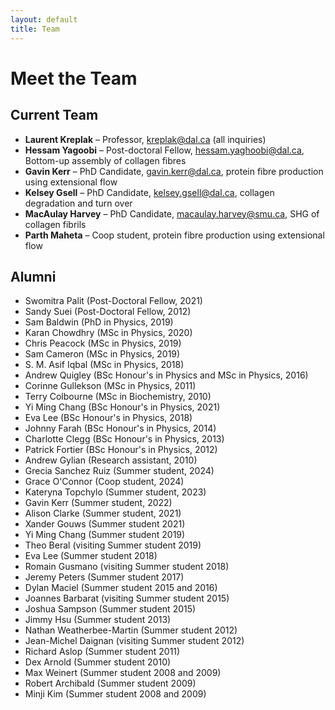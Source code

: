 ```yaml
---
layout: default
title: Team
---
```


# Meet the Team

## Current Team
- **Laurent Kreplak** – Professor, kreplak@dal.ca (all inquiries)
- **Hessam Yagoobi** – Post-doctoral Fellow, hessam.yaghoobi@dal.ca, Bottom-up assembly of collagen fibres
- **Gavin Kerr** – PhD Candidate, gavin.kerr@dal.ca, protein fibre production using extensional flow
- **Kelsey Gsell** – PhD Candidate, kelsey.gsell@dal.ca, collagen degradation and turn over 
- **MacAulay Harvey** – PhD Candidate, macaulay.harvey@smu.ca, SHG of collagen fibrils
- **Parth Maheta** – Coop student, protein fibre production using extensional flow

## Alumni
- Swomitra Palit (Post-Doctoral Fellow, 2021)
- Sandy Suei (Post-Doctoral Fellow, 2012)
- Sam Baldwin (PhD in Physics, 2019)
- Karan Chowdhry (MSc in Physics, 2020)
- Chris Peacock (MSc in Physics, 2019)
- Sam Cameron (MSc in Physics, 2019)
- S. M. Asif Iqbal (MSc in Physics, 2018)
- Andrew Quigley (BSc Honour's in Physics and MSc in Physics, 2016)
- Corinne Gullekson (MSc in Physics, 2011)
- Terry Colbourne (MSc in Biochemistry, 2010)
- Yi Ming Chang (BSc Honour's in Physics, 2021)
- Eva Lee (BSc Honour's in Physics, 2018)
- Johnny Farah (BSc Honour's in Physics, 2014)
- Charlotte Clegg (BSc Honour's in Physics, 2013)
- Patrick Fortier (BSc Honour's in Physics, 2012)
- Andrew Gylian (Research assistant, 2010)
- Grecia Sanchez Ruiz (Summer student, 2024)
- Grace O'Connor (Coop student, 2024)
- Kateryna Topchylo (Summer student, 2023)
- Gavin Kerr (Summer student, 2022)
- Alison Clarke (Summer student, 2021)
- Xander Gouws (Summer student 2021)
- Yi Ming Chang (Summer student 2019)
- Theo Beral (visiting Summer student 2019)
- Eva Lee (Summer student 2018)
- Romain Gusmano (visiting Summer student 2018)
- Jeremy Peters (Summer student 2017)
- Dylan Maciel (Summer student 2015 and 2016)
- Joannes Barbarat (visiting Summer student 2015)
- Joshua Sampson (Summer student 2015)
- Jimmy Hsu (Summer student 2013)
- Nathan Weatherbee-Martin (Summer student 2012)
- Jean-Michel Daignan (visiting Summer student 2012)
- Richard Aslop (Summer student 2011)
- Dex Arnold (Summer student 2010)
- Max Weinert (Summer student 2008 and 2009)
- Robert Archibald (Summer student 2009)
- Minji Kim (Summer student 2008 and 2009)

